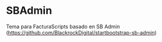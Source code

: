 # SBAdmin
Tema para FacturaScripts basado en SB Admin (https://github.com/BlackrockDigital/startbootstrap-sb-admin)
